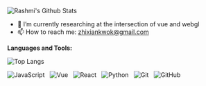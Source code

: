
<!--
### Hi there 👋
**ZhixianKwok/ZhixianKwok** is a ✨ _special_ ✨ repository because its `README.md` (this file) appears on your GitHub profile.
Here are some ideas to get you started:
- 🔭 I’m currently working on ...
- 🌱 I’m currently learning ...
- 👯 I’m looking to collaborate on ...
- 🤔 I’m looking for help with ...
- 💬 Ask me about ...
- 📫 How to reach me: ...
- 😄 Pronouns: ...
- ⚡ Fun fact: ...
-->

![Rashmi's Github Stats](https://github-readme-stats.vercel.app/api?username=zhixiankwok&theme=dark&hide_border=true&count_private=true&show_icons=true&include_all_commits=true)

- 🔭 I’m currently researching at the intersection of vue and webgl
- 📫 How to reach me: zhixiankwok@gmail.com
<!-- 📝 [Resume](https://rusty-sj.github.io/media/Rashmi_Jadhav.pdf) -->

**Languages and Tools:**   

![Top Langs](https://github-readme-stats.vercel.app/api/top-langs/?username=zhixiankwok&theme=dark&hide=TeX&layout=compact)   

![JavaScript](https://img.shields.io/badge/-JavaScript-black?logo=javascript&style=social)&nbsp;&nbsp;
![Vue](https://img.shields.io/badge/-Vue-black?logo=vue&style=social)&nbsp;&nbsp;
![React](https://img.shields.io/badge/-React-black?logo=react&style=social)&nbsp;&nbsp;
![Python](https://img.shields.io/badge/-Python-black?logo=Python&style=social)&nbsp;&nbsp;
![Git](https://img.shields.io/badge/-Git-black?logo=git&style=social)&nbsp;&nbsp;
![GitHub](https://img.shields.io/badge/-GitHub-black?logo=github&style=social)&nbsp;&nbsp;




